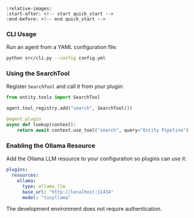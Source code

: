 ```{include} ../../README.md
:relative-images:
:start-after: <!-- start quick_start -->
:end-before: <!-- end quick_start -->
```

### CLI Usage
Run an agent from a YAML configuration file:

```bash
python src/cli.py --config config.yml
```

### Using the SearchTool
Register `SearchTool` and call it from your plugin:

```python
from entity.tools import SearchTool

agent.tool_registry.add("search", SearchTool())

@agent.plugin
async def lookup(context):
    return await context.use_tool("search", query="Entity Pipeline")
```

### Enabling the Ollama Resource
Add the Ollama LLM resource to your configuration so plugins can use it:

```yaml
plugins:
  resources:
    ollama:
      type: ollama_llm
      base_url: "http://localhost:11434"
      model: "tinyllama"
```

The development environment does not require authentication.

